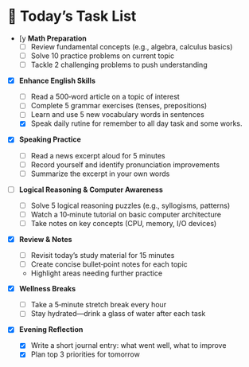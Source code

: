 # 📅 Today’s Task List

- [y **Math Preparation**  
  - [ ] Review fundamental concepts (e.g., algebra, calculus basics)  
  - [ ] Solve 10 practice problems on current topic  
  - [ ] Tackle 2 challenging problems to push understanding  

- [x] **Enhance English Skills**  
  - [ ] Read a 500‑word article on a topic of interest  
  - [ ] Complete 5 grammar exercises (tenses, prepositions)  
  - [ ] Learn and use 5 new vocabulary words in sentences 
  - [x] Speak daily rutine for remember to all day task and some works. 

- [x] **Speaking Practice**  
  - [ ] Read a news excerpt aloud for 5 minutes  
  - [ ] Record yourself and identify pronunciation improvements  
  - [ ] Summarize the excerpt in your own words  

- [ ] **Logical Reasoning & Computer Awareness**  
  - [ ] Solve 5 logical reasoning puzzles (e.g., syllogisms, patterns)  
  - [ ] Watch a 10‑minute tutorial on basic computer architecture  
  - [ ] Take notes on key concepts (CPU, memory, I/O devices)  

- [x] **Review & Notes**  
  - [ ] Revisit today’s study material for 15 minutes  
  - [ ] Create concise bullet‑point notes for each topic  
  - Highlight areas needing further practice  

- [x] **Wellness Breaks**  
  - [ ] Take a 5‑minute stretch break every hour  
  - [ ] Stay hydrated—drink a glass of water after each task  

- [x] **Evening Reflection**  
  - [x] Write a short journal entry: what went well, what to improve  
  - [x] Plan top 3 priorities for tomorrow  
